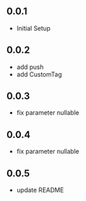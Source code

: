 ## 0.0.1

* Initial Setup

## 0.0.2

* add push
* add CustomTag

## 0.0.3

* fix parameter nullable

## 0.0.4

* fix parameter nullable

## 0.0.5

* update README